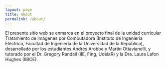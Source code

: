 ```yaml
---
layout: page
title: About
permalink: /about/
---
```


El presente sitio web se enmarca en el proyecto final de la unidad curricular Tratamiento de Imágenes por Computadora (Instituto de Ingeniería Eléctrica, Facultad de Ingeniería de la Universidad de la República), desarrollado por los estudiantes Andrés Arobba y Martín Ottavianelli, y tutorado por el Dr. Gregory Randall (IIE, Fing, UdelaR) y la Dra. Laura Lafon Hughes (IIBCE).